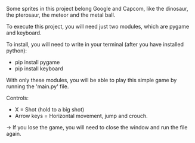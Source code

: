 Some sprites in this project belong Google and Capcom, like the dinosaur, the pterosaur, the meteor and the metal ball.

To execute this project, you will need just two modules, which are pygame and keyboard.

To install, you will need to write in your terminal (after you have installed python):
* pip install pygame
* pip install keyboard

With only these modules, you will be able to play this simple game by running the 'main.py' file.

Controls:
* X = Shot (hold to a big shot)
* Arrow keys = Horizontal movement, jump and crouch.

-> If you lose the game, you will need to close the window and run the file again.
